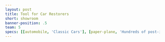 ```yaml
---
layout: post
title: Tool for Car Restorers
short: showroom
banner-position: .5
team: 5
specs: [[automobile, 'Classic Cars'], [paper-plane, 'Hundreds of post-it notes']]
---
```

